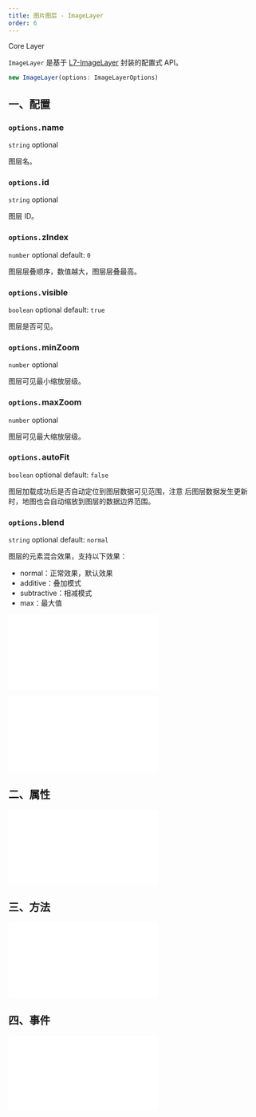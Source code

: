 ```yaml
---
title: 图片图层 - ImageLayer
order: 6
---
```


<tag color="blue" text="Core Layer">Core Layer</tag>

`ImageLayer` 是基于 [L7-ImageLayer](https://l7.antv.vision/zh/docs/api/imageLayer/imagelayer) 封装的配置式 API。

```ts
new ImageLayer(options: ImageLayerOptions)
```

## 一、配置

### `options.`name

`string` optional

图层名。

### `options.`id

`string` optional

图层 ID。

### `options.`zIndex

`number` optional default: `0`

图层层叠顺序，数值越大，图层层叠最高。

### `options.`visible

`boolean` optional default: `true`

图层是否可见。

### `options.`minZoom

`number` optional

图层可见最小缩放层级。

### `options.`maxZoom

`number` optional

图层可见最大缩放层级。

### `options.`autoFit

`boolean` optional default: `false`

图层加载成功后是否自动定位到图层数据可见范围，注意 <tag color="red" text="开启"></tag>后图层数据发生更新时，地图也会自动缩放到图层的数据边界范围。

### `options.`blend

`string` optional default: `normal`

图层的元素混合效果，支持以下效果：

- normal：正常效果，默认效果
- additive：叠加模式
- subtractive：相减模式
- max：最大值

<embed src="@/docs/common/base-layers/image-layer/source.zh.md"></embed>

<embed src="@/docs/common/base-layers/image-layer/style.zh.md"></embed>

## 二、属性

<embed src="@/docs/common/base-layers/base-common/attribute.zh.md"></embed>

## 三、方法

<embed src="@/docs/common/base-layers/base-common/method.zh.md"></embed>

## 四、事件

<embed src="@/docs/common/base-layers/base-common/event.zh.md"></embed>
